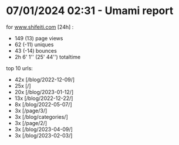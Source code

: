 # 07/01/2024 02:31 - Umami report
for www.shifeiti.com [24h] :

 - 149 (13) page views
 - 62 (-11) uniques
 - 43 (-14) bounces
 - 2h 6' 1'' (25' 44'') totaltime


top 10 urls:
 - 42x [/blog/2022-12-09/]
 - 25x [/]
 - 20x [/blog/2023-01-12/]
 - 13x [/blog/2022-12-22/]
 - 8x [/blog/2022-05-07/]
 - 3x [/page/3/]
 - 3x [/blog/categories/]
 - 3x [/page/2/]
 - 3x [/blog/2023-04-09/]
 - 3x [/blog/2023-02-03/]



